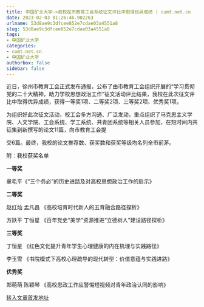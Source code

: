 ```yaml
---
title: 中国矿业大学->我校在市教育工会系统征文评比中取得优异成绩 | cumt.net.cn
date: 2023-02-03 01:26:46.902263
urlname: 53d8ae9c3dfcee852e7cdae03a4551a8
slug: 53d8ae9c3dfcee852e7cdae03a4551a8
tags: 
- 中国矿业大学
categories:
- cumt.net.cn
- 中国矿业大学
authorbox: false
sidebar: false
---
```

近日，徐州市教育工会正式发布通报，公布了由市教育工会组织开展的“学习贯彻党的二十大精神，助力学校思想政治工作”征文活动评比结果，我校在此次征文评比中取得优异成绩，获得一等奖1项、二等奖2项、三等奖2项、优秀奖1项。

为组织好此次征文活动，校工会多方沟通、广泛发动，重点组织了马克思主义学院、人文学院、工会系统、学工系统、共青团系统等相关人员参加，在短时间内共征集到新撰写的论文11篇，向市教育工会提
<!--more-->
交6篇。最终，我校的论文推荐数、获奖数和获奖等级均名列全市前茅。

附：我校获奖名单

**一等奖**

章毛平《“三个务必”的历史进路及对高校思想政治工作的启示》

**二等奖**

赵红灿 孟凡昌 《高校培育时代新人的五育融合路径探析》

方跃平 丁恒星 《百年党史“美学”资源推进“立德树人”建设路径探析》

**三等奖**

丁恒星 《红色文化提升青年学生心理健康的内在机理与实践路径》

李玉雪 《书院模式下高校心理疏导的现代转型：价值意蕴与实践进路》

**优秀奖**

郑萌萌 陈颖琴 《高校思政工作应警惕短视频对青年政治认同的影响》



[转入文章首发地址](https://xwzx.cumt.edu.cn/bf/c5/c523a638917/page.htm)